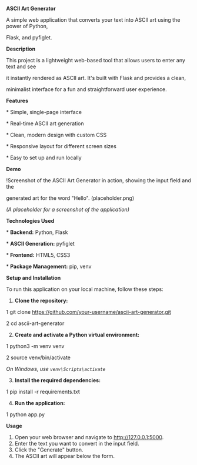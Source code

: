 **ASCII Art Generator**



 A simple web application that converts your text into ASCII art using the power of Python,

 Flask, and pyfiglet.



 **Description**



 This project is a lightweight web-based tool that allows users to enter any text and see

 it instantly rendered as ASCII art. It's built with Flask and provides a clean,

 minimalist interface for a fun and straightforward user experience.



 **Features**



  \* Simple, single-page interface

  \* Real-time ASCII art generation

  \* Clean, modern design with custom CSS

  \* Responsive layout for different screen sizes

  \* Easy to set up and run locally



 **Demo**



 !Screenshot of the ASCII Art Generator in action, showing the input field and the

 generated art for the word "Hello". (placeholder.png)

 *(A placeholder for a screenshot of the application)*



 **Technologies Used**



  \* **Backend:** Python, Flask

  \* **ASCII Generation:** pyfiglet

  \* **Frontend:** HTML5, CSS3

  \* **Package Management:** pip, venv



 **Setup and Installation**



 To run this application on your local machine, follow these steps:



1. **Clone the repository:**

  1   git clone https://github.com/your-username/ascii-art-generator.git

  2   cd ascii-art-generator



2. **Create and activate a Python virtual environment:**

  1   python3 -m venv venv

  2   source venv/bin/activate

   *On Windows, use `venv\Scripts\activate`*



3. **Install the required dependencies:**

  1   pip install -r requirements.txt



4. **Run the application:**

  1   python app.py



 **Usage**



1. Open your web browser and navigate to http://127.0.0.1:5000.
2. Enter the text you want to convert in the input field.
3. Click the "Generate" button.
4. The ASCII art will appear below the form.
